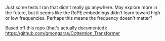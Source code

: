 Just some tests I ran that didn't really go anywhere. May explore more in the future, but it seems like the RoPE embeddings didn't learn toward high or low frequencies. Perhaps this means the frequency doesn't matter?

Based off this repo (that's actually documented): https://github.com/gmongaras/Cottention_Transformer